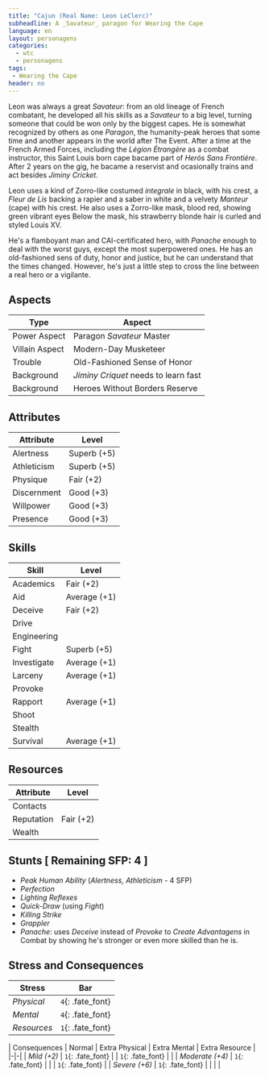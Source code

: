 ```yaml
---
title: "Cajun (Real Name: Leon LeClerc)"
subheadline: A _Savateur_ paragon for Wearing the Cape
language: en
layout: personagens
categories:
  - wtc
  - personagens
tags:
 - Wearing the Cape
header: no
---
```


Leon was always a great _Savateur_: from an old lineage of French combatant, he developed all his skills as a _Savateur_ to a big level, turning someone that could be won only by the biggest capes. He is somewhat recognized by others as one _Paragon_, the humanity-peak heroes that some time and another appears in the world after The Event. After a time at the French Armed Forces, including the _Légion Étrangère_ as a combat instructor, this Saint Louis born cape bacame part of _Herós Sans Frontiére_. After 2 years on the gig, he bacame a reservist and ocasionally trains and act besides _Jiminy Cricket_.

Leon uses a kind of Zorro-like costumed _integrale_ in black, with his crest, a _Fleur de Lis_ backing a rapier and a saber in white and a velvety _Manteur_ (cape) with his crest. He also uses a Zorro-like mask, blood red, showing green vibrant eyes Below the mask, his strawberry blonde hair is curled and styled Louis XV.

He's a flamboyant man and CAI-certificated hero, with _Panache_ enough to deal with the worst guys, except the most superpowered ones. He has an old-fashioned sens of duty, honor and justice, but he can understand that the times changed. However, he's just a little step to cross the line between a real hero or a vigilante.

## Aspects

| Type | Aspect |
|-|-|
| Power Aspect | Paragon  _Savateur_ Master |
| Villain Aspect | Modern-Day Musketeer |
| Trouble  | Old-Fashioned Sense of Honor |
| Background | _Jiminy Criquet_ needs to learn fast |
| Background | Heroes Without Borders Reserve |

## Attributes

| Attribute | Level |
|-|-|
| Alertness |  Superb (+5) |
| Athleticism | Superb (+5) |
| Physique | Fair (+2) | 
| Discernment | Good (+3) |
| Willpower | Good (+3) |
| Presence | Good (+3) |

## Skills

| Skill | Level |
|-|-|
| Academics | Fair (+2) |
| Aid | Average (+1) |
| Deceive | Fair (+2) | 
| Drive |   | 
| Engineering |  | 
| Fight | Superb (+5) | 
| Investigate | Average (+1) | 
| Larceny | Average (+1) | 
| Provoke |  | 
| Rapport | Average (+1) | 
| Shoot |  | 
| Stealth | | 
| Survival | Average (+1)  | 

## Resources

| Attribute | Level |
|-|-|
| Contacts | |
| Reputation | Fair (+2) |
| Wealth |  |

## Stunts [ Remaining SFP: 4 ]

+ _Peak Human Ability_  (_Alertness, Athleticism_ - 4 SFP)
+ _Perfection_
+ _Lighting Reflexes_
+ _Quick-Draw_ (using _Fight_)
+ _Killing Strike_
+ _Grappler_
+ _Panache_: uses _Deceive_ instead of _Provoke_ to _Create Advantagens_ in Combat by showing he's stronger or even more skilled than he is.

## Stress and Consequences

| Stress | Bar |
|-|-|
| _Physical_ | `4`{: .fate_font} |
|  _Mental_ | `4`{: .fate_font} |
| _Resources_ | `1`{: .fate_font} |

| Consequences | Normal | Extra Physical | Extra Mental | Extra Resource |
|-|-|
| _Mild (+2)_ |  `1`{: .fate_font} | | `1`{: .fate_font} | |
| _Moderate (+4)_ | `1`{: .fate_font} | | | `1`{: .fate_font} | 
| _Severe (+6)_ | `1`{: .fate_font} | | | |
